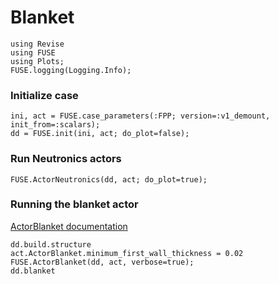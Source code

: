 # Blanket


```@julia
using Revise
using FUSE
using Plots;
FUSE.logging(Logging.Info);
```

### Initialize case


```@julia
ini, act = FUSE.case_parameters(:FPP; version=:v1_demount, init_from=:scalars);
dd = FUSE.init(ini, act; do_plot=false);
```

### Run Neutronics actors


```@julia
FUSE.ActorNeutronics(dd, act; do_plot=true);
```

### Running the blanket actor
[ActorBlanket documentation](https://fuse.help/actors.html#Blanket)


```@julia
dd.build.structure
act.ActorBlanket.minimum_first_wall_thickness = 0.02
FUSE.ActorBlanket(dd, act, verbose=true);
dd.blanket
```
